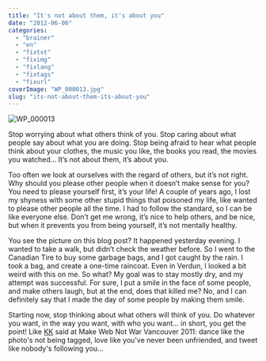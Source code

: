 ```yaml
---
title: "It's not about them, it's about you"
date: "2012-06-06"
categories: 
  - "brainer"
  - "en"
  - "fixtxt"
  - "fiximg"
  - "fixlang"
  - "fixtags"
  - "fixurl"
coverImage: "WP_000013.jpg"
slug: "its-not-about-them-its-about-you"
---
```


![](images/WP_000013.jpg "WP_000013")

Stop worrying about what others think of you. Stop caring about what people say about what you are doing. Stop being afraid to hear what people think about your clothes, the music you like, the books you read, the movies you watched… It’s not about them, it’s about you.

Too often we look at ourselves with the regard of others, but it’s not right. Why should you please other people when it doesn’t make sense for you? You need to please yourself first, it’s your life! A couple of years ago, I lost my shyness with some other stupid things that poisoned my life, like wanted to please other people all the time. I had to follow the standard, so I can be like everyone else. Don’t get me wrong, it’s nice to help others, and be nice, but when it prevents you from being yourself, it’s not mentally healthy.

You see the picture on this blog post? It happened yesterday evening. I wanted to take a walk, but didn’t check the weather before. So I went to the Canadian Tire to buy some garbage bags, and I got caught by the rain. I took a bag, and create a one-time raincoat. Even in Verdun, I looked a bit weird with this on me. So what? My goal was to stay mostly dry, and my attempt was successful. For sure, I put a smile in the face of some people, and make others laugh, but at the end, does that killed me? No, and I can definitely say that I made the day of some people by making them smile.

Starting now, stop thinking about what others will think of you. Do whatever you want, in the way you want, with who you want… in short, you get the point! Like [KK](https://twitter.com/#!/kk) said at Make Web Not War Vancouver 2011: dance like the photo's not being tagged, love like you've never been unfriended, and tweet like nobody's following you…
